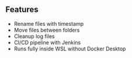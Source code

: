 ## Features
- Rename files with timestamp
- Move files between folders
- Cleanup log files
- CI/CD pipeline with Jenkins
- Runs fully inside WSL without Docker Desktop
